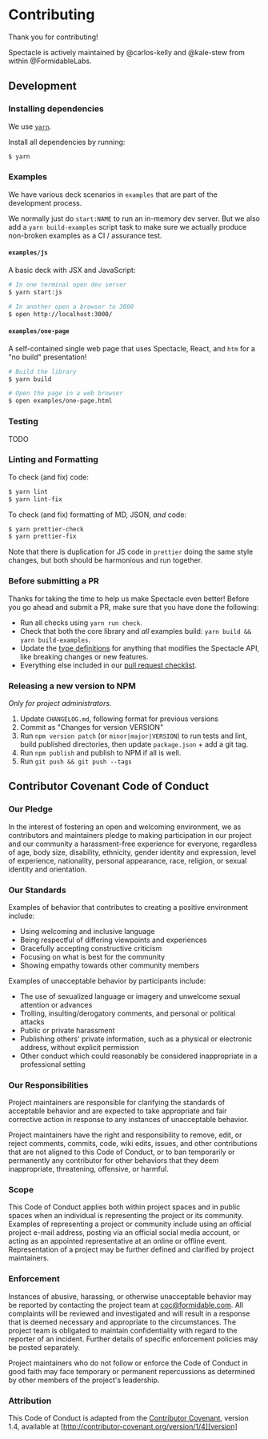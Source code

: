 # Contributing

Thank you for contributing!

Spectacle is actively maintained by @carlos-kelly and @kale-stew from within @FormidableLabs.

## Development

### Installing dependencies

We use [`yarn`](https://yarnpkg.com/en/docs/getting-started).

Install all dependencies by running:

```sh
$ yarn
```

### Examples

We have various deck scenarios in `examples` that are part of the development process.

We normally just do `start:NAME` to run an in-memory dev server. But we also add a `yarn build-examples` script task to make sure we actually produce non-broken examples as a CI / assurance test.

#### `examples/js`

A basic deck with JSX and JavaScript:

```sh
# In one terminal open dev server
$ yarn start:js

# In another open a browser to 3000
$ open http://localhost:3000/
```

#### `examples/one-page`

A self-contained single web page that uses Spectacle, React, and `htm` for a "no build" presentation!

```sh
# Build the library
$ yarn build

# Open the page in a web browser
$ open examples/one-page.html
```

### Testing

TODO

### Linting and Formatting

To check (and fix) code:

```sh
$ yarn lint
$ yarn lint-fix
```

To check (and fix) formatting of MD, JSON, _and_ code:

```sh
$ yarn prettier-check
$ yarn prettier-fix
```

Note that there is duplication for JS code in `prettier` doing the same style changes, but both should be harmonious and run together.

### Before submitting a PR

Thanks for taking the time to help us make Spectacle even better! Before you go ahead and submit a PR, make sure that you have done the following:

- Run all checks using `yarn run check`.
- Check that both the core library and _all_ examples build: `yarn build && yarn build-examples`.
- Update the [type definitions](./index.d.ts) for anything that modifies the Spectacle API, like breaking changes or new features.
- Everything else included in our [pull request checklist](.github/PULL_REQUEST_TEMPLATE.md).

### Releasing a new version to NPM

_Only for project administrators_.

1. Update `CHANGELOG.md`, following format for previous versions
2. Commit as "Changes for version VERSION"
3. Run `npm version patch` (or `minor|major|VERSION`) to run tests and lint,
   build published directories, then update `package.json` + add a git tag.
4. Run `npm publish` and publish to NPM if all is well.
5. Run `git push && git push --tags`

## Contributor Covenant Code of Conduct

### Our Pledge

In the interest of fostering an open and welcoming environment, we as
contributors and maintainers pledge to making participation in our project and
our community a harassment-free experience for everyone, regardless of age, body
size, disability, ethnicity, gender identity and expression, level of experience,
nationality, personal appearance, race, religion, or sexual identity and
orientation.

### Our Standards

Examples of behavior that contributes to creating a positive environment
include:

- Using welcoming and inclusive language
- Being respectful of differing viewpoints and experiences
- Gracefully accepting constructive criticism
- Focusing on what is best for the community
- Showing empathy towards other community members

Examples of unacceptable behavior by participants include:

- The use of sexualized language or imagery and unwelcome sexual attention or
  advances
- Trolling, insulting/derogatory comments, and personal or political attacks
- Public or private harassment
- Publishing others' private information, such as a physical or electronic
  address, without explicit permission
- Other conduct which could reasonably be considered inappropriate in a
  professional setting

### Our Responsibilities

Project maintainers are responsible for clarifying the standards of acceptable
behavior and are expected to take appropriate and fair corrective action in
response to any instances of unacceptable behavior.

Project maintainers have the right and responsibility to remove, edit, or
reject comments, commits, code, wiki edits, issues, and other contributions
that are not aligned to this Code of Conduct, or to ban temporarily or
permanently any contributor for other behaviors that they deem inappropriate,
threatening, offensive, or harmful.

### Scope

This Code of Conduct applies both within project spaces and in public spaces
when an individual is representing the project or its community. Examples of
representing a project or community include using an official project e-mail
address, posting via an official social media account, or acting as an appointed
representative at an online or offline event. Representation of a project may be
further defined and clarified by project maintainers.

### Enforcement

Instances of abusive, harassing, or otherwise unacceptable behavior may be
reported by contacting the project team at coc@formidable.com. All
complaints will be reviewed and investigated and will result in a response that
is deemed necessary and appropriate to the circumstances. The project team is
obligated to maintain confidentiality with regard to the reporter of an incident.
Further details of specific enforcement policies may be posted separately.

Project maintainers who do not follow or enforce the Code of Conduct in good
faith may face temporary or permanent repercussions as determined by other
members of the project's leadership.

### Attribution

This Code of Conduct is adapted from the [Contributor Covenant][homepage], version 1.4,
available at [http://contributor-covenant.org/version/1/4][version]

[homepage]: http://contributor-covenant.org
[version]: http://contributor-covenant.org/version/1/4/
